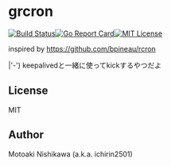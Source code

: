 grcron
====

[![Build Status](https://travis-ci.org/ichirin2501/grcron.svg?branch=master)](https://travis-ci.org/ichirin2501/grcron)[![Go Report Card](https://goreportcard.com/badge/github.com/ichirin2501/grcron)](https://goreportcard.com/report/github.com/ichirin2501/grcron)[![MIT License](http://img.shields.io/badge/license-MIT-blue.svg?style=flat)](LICENSE)  

inspired by https://github.com/bpineau/rcron  

|'-') keepalivedと一緒に使ってkickするやつだよ  

## License
MIT

## Author

Motoaki Nishikawa (a.k.a. ichirin2501)
